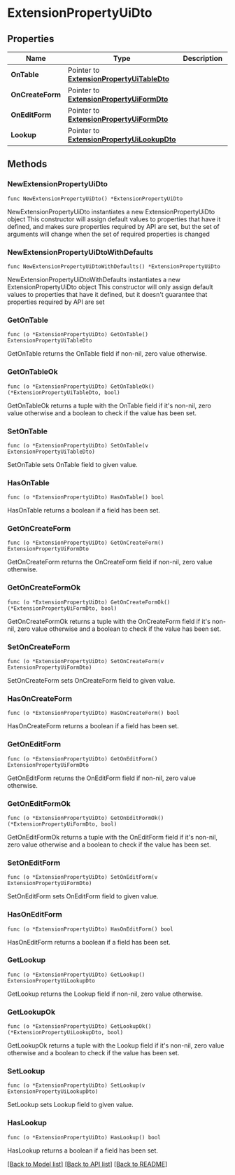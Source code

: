 # ExtensionPropertyUiDto

## Properties

Name | Type | Description | Notes
------------ | ------------- | ------------- | -------------
**OnTable** | Pointer to [**ExtensionPropertyUiTableDto**](ExtensionPropertyUiTableDto.md) |  | [optional] 
**OnCreateForm** | Pointer to [**ExtensionPropertyUiFormDto**](ExtensionPropertyUiFormDto.md) |  | [optional] 
**OnEditForm** | Pointer to [**ExtensionPropertyUiFormDto**](ExtensionPropertyUiFormDto.md) |  | [optional] 
**Lookup** | Pointer to [**ExtensionPropertyUiLookupDto**](ExtensionPropertyUiLookupDto.md) |  | [optional] 

## Methods

### NewExtensionPropertyUiDto

`func NewExtensionPropertyUiDto() *ExtensionPropertyUiDto`

NewExtensionPropertyUiDto instantiates a new ExtensionPropertyUiDto object
This constructor will assign default values to properties that have it defined,
and makes sure properties required by API are set, but the set of arguments
will change when the set of required properties is changed

### NewExtensionPropertyUiDtoWithDefaults

`func NewExtensionPropertyUiDtoWithDefaults() *ExtensionPropertyUiDto`

NewExtensionPropertyUiDtoWithDefaults instantiates a new ExtensionPropertyUiDto object
This constructor will only assign default values to properties that have it defined,
but it doesn't guarantee that properties required by API are set

### GetOnTable

`func (o *ExtensionPropertyUiDto) GetOnTable() ExtensionPropertyUiTableDto`

GetOnTable returns the OnTable field if non-nil, zero value otherwise.

### GetOnTableOk

`func (o *ExtensionPropertyUiDto) GetOnTableOk() (*ExtensionPropertyUiTableDto, bool)`

GetOnTableOk returns a tuple with the OnTable field if it's non-nil, zero value otherwise
and a boolean to check if the value has been set.

### SetOnTable

`func (o *ExtensionPropertyUiDto) SetOnTable(v ExtensionPropertyUiTableDto)`

SetOnTable sets OnTable field to given value.

### HasOnTable

`func (o *ExtensionPropertyUiDto) HasOnTable() bool`

HasOnTable returns a boolean if a field has been set.

### GetOnCreateForm

`func (o *ExtensionPropertyUiDto) GetOnCreateForm() ExtensionPropertyUiFormDto`

GetOnCreateForm returns the OnCreateForm field if non-nil, zero value otherwise.

### GetOnCreateFormOk

`func (o *ExtensionPropertyUiDto) GetOnCreateFormOk() (*ExtensionPropertyUiFormDto, bool)`

GetOnCreateFormOk returns a tuple with the OnCreateForm field if it's non-nil, zero value otherwise
and a boolean to check if the value has been set.

### SetOnCreateForm

`func (o *ExtensionPropertyUiDto) SetOnCreateForm(v ExtensionPropertyUiFormDto)`

SetOnCreateForm sets OnCreateForm field to given value.

### HasOnCreateForm

`func (o *ExtensionPropertyUiDto) HasOnCreateForm() bool`

HasOnCreateForm returns a boolean if a field has been set.

### GetOnEditForm

`func (o *ExtensionPropertyUiDto) GetOnEditForm() ExtensionPropertyUiFormDto`

GetOnEditForm returns the OnEditForm field if non-nil, zero value otherwise.

### GetOnEditFormOk

`func (o *ExtensionPropertyUiDto) GetOnEditFormOk() (*ExtensionPropertyUiFormDto, bool)`

GetOnEditFormOk returns a tuple with the OnEditForm field if it's non-nil, zero value otherwise
and a boolean to check if the value has been set.

### SetOnEditForm

`func (o *ExtensionPropertyUiDto) SetOnEditForm(v ExtensionPropertyUiFormDto)`

SetOnEditForm sets OnEditForm field to given value.

### HasOnEditForm

`func (o *ExtensionPropertyUiDto) HasOnEditForm() bool`

HasOnEditForm returns a boolean if a field has been set.

### GetLookup

`func (o *ExtensionPropertyUiDto) GetLookup() ExtensionPropertyUiLookupDto`

GetLookup returns the Lookup field if non-nil, zero value otherwise.

### GetLookupOk

`func (o *ExtensionPropertyUiDto) GetLookupOk() (*ExtensionPropertyUiLookupDto, bool)`

GetLookupOk returns a tuple with the Lookup field if it's non-nil, zero value otherwise
and a boolean to check if the value has been set.

### SetLookup

`func (o *ExtensionPropertyUiDto) SetLookup(v ExtensionPropertyUiLookupDto)`

SetLookup sets Lookup field to given value.

### HasLookup

`func (o *ExtensionPropertyUiDto) HasLookup() bool`

HasLookup returns a boolean if a field has been set.


[[Back to Model list]](../README.md#documentation-for-models) [[Back to API list]](../README.md#documentation-for-api-endpoints) [[Back to README]](../README.md)


